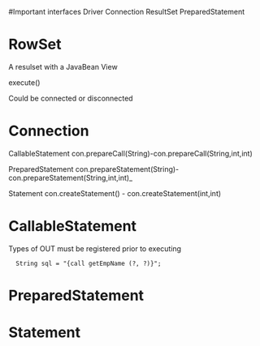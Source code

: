 #Important interfaces
 Driver
 Connection
 ResultSet
 PreparedStatement
 

# RowSet
A resulset with a JavaBean View

 execute()
 
Could be connected or disconnected


# Connection

 CallableStatement    con.prepareCall(String)-con.prepareCall(String,int,int)
 
 
 PreparedStatement    con.prepareStatement(String)-con.prepareStatement(String,int,int)_

 Statement con.createStatement() - con.createStatement(int,int)


# CallableStatement

Types of OUT must be registered prior to executing

      String sql = "{call getEmpName (?, ?)}";



# PreparedStatement



# Statement


